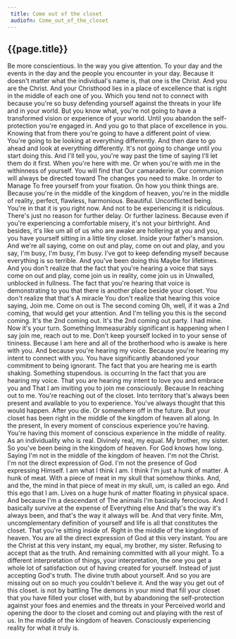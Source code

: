 ```yaml
---
 title: Come out of the closet
 audiofn: Come_out_of_the_closet
---
```


## {{page.title}}

Be more conscientious. In the way you give attention. To your day and
the events in the day and the people you encounter in your day. Because
it doesn't matter what the individual's name is, that one is the Christ.
And you are the Christ. And your Christhood lies in a place of
excellence that is right in the middle of each one of you. Which you
tend not to connect with because you're so busy defending yourself
against the threats in your life and in your world. But you know what,
you're not going to have a transformed vision or experience of your
world. Until you abandon the self-protection you're engaged in. And you
go to that place of excellence in you. Knowing that from there you're
going to have a different point of view. You're going to be looking at
everything differently. And then dare to go ahead and look at everything
differently. It's not going to change until you start doing this. And
I'll tell you, you're way past the time of saying I'll let them do it
first. When you're here with me. Or when you're with me in the
withinness of yourself. You will find that Our camaraderie. Our
communion will always be directed toward The changes you need to make.
In order to Manage To free yourself from your fixation. On how you think
things are. Because you're in the middle of the kingdom of heaven,
you're in the middle of reality, perfect, flawless, harmonious.
Beautiful. Unconflicted being. You're in that it is you right now. And
not to be experiencing it is ridiculous. There's just no reason for
further delay. Or further laziness. Because even if you're experiencing
a comfortable misery, it's not your birthright. And besides, it's like
um all of us who are awake are hollering at you and you, you have
yourself sitting in a little tiny closet. Inside your father's mansion.
And we're all saying, come on out and play, come on out and play, and
you say, I'm busy, I'm busy, I'm busy. I've got to keep defending myself
because everything is so terrible. And you've been doing this Maybe for
lifetimes. And you don't realize that the fact that you're hearing a
voice that says come on out and play, come join us in reality, come join
us in Unwalled, unblocked in fullness. The fact that you're hearing that
voice is demonstrating to you that there is another place beside your
closet. You don't realize that that's A miracle You don't realize that
hearing this voice saying, Join me. Come on out is The second coming Oh,
well, if it was a 2nd coming, that would get your attention. And I'm
telling you this is the second coming. It's the 2nd coming out. It's the
2nd coming out party. I had mine. Now it's your turn. Something
Immeasurably significant is happening when I say join me, reach out to
me. Don't keep yourself locked in to your sense of tininess. Because I
am here and all of the brotherhood who is awake is here with you. And
because you're hearing my voice. Because you're hearing my intent to
connect with you. You have significantly abandoned your commitment to
being ignorant. The fact that you are hearing me is earth shaking.
Something stupendous. is occurring In the fact that you are hearing my
voice. That you are hearing my intent to love you and embrace you and
That I am inviting you to join me consciously. Because In reaching out
to me. You're reaching out of the closet. Into territory that's always
been present and available to you to experience. You've always thought
that this would happen. After you die. Or somewhere off in the future.
But your closet has been right in the middle of the kingdom of heaven
all along. In the present, In every moment of conscious experience
you're having. You're having this moment of conscious experience in the
middle of reality. As an individuality who is real. Divinely real, my
equal. My brother, my sister. So you've been being in the kingdom of
heaven. For God knows how long. Saying I'm not in the middle of the
kingdom of heaven. I'm not the Christ. I'm not the direct expression of
God. I'm not the presence of God expressing Himself. I am what I think I
am. I think I'm just a hunk of matter. A hunk of meat. With a piece of
meat in my skull that somehow thinks. And, and the, the mind in that
piece of meat in my skull, um, is called an ego. And this ego that I am.
Lives on a huge hunk of matter floating in physical space. And because
I'm a descendant of The animals I'm basically ferocious. And I basically
survive at the expense of Everything else And that's the way it's always
been, and that's the way it always will be. And that very finite. Mm,
uncomplementary definition of yourself and life is all that constitutes
the closet. That you're sitting inside of. Right in the middle of the
kingdom of heaven. You are all the direct expression of God at this very
instant. You are the Christ at this very instant, my equal, my brother,
my sister. Refusing to accept that as the truth. And remaining committed
with all your might. To a different interpretation of things, your
interpretation, the one you get a whole lot of satisfaction out of
having created for yourself. Instead of just accepting God's truth. The
divine truth about yourself. And so you are missing out on so much you
couldn't believe it. And the way you get out of this closet. is not by
battling The demons in your mind that fill your closet that you have
filled your closet with, but by abandoning the self-protection against
your foes and enemies and the threats in your Perceived world and
opening the door to the closet and coming out and playing with the rest
of us. In the middle of the kingdom of heaven. Consciously experiencing
reality for what it truly is.

